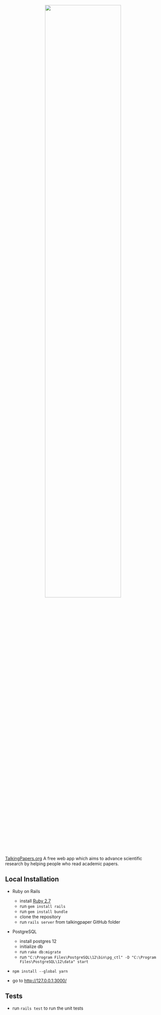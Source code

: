 <p align="center">
    <img src="https://github.com/MatthieuHernandez/TalkingPapers/blob/master/app/assets/images/talkingpapersv6.png" width="70%" style="text-align:center">
</p>

[TalkingPapers.org](https://www.talkingpapers.org) A free web app which aims to advance scientific research by helping people who read academic papers.

## Local Installation

- Ruby on Rails
  - install [Ruby 2.7](https://www.ruby-lang.org/)
  - run `gem install rails`
  - run `gem install bundle`
  - clone the repository
  - run `rails server` from talkingpaper GitHub folder
- PostgreSQL
  - install postgres 12
  - initialize db
  - run `rake db:migrate`
  - run `"C:\Program Files\PostgreSQL\12\bin\pg_ctl" -D "C:\Program Files\PostgreSQL\12\data" start`
- `npm install --global yarn`

- go to http://127.0.0.1:3000/

## Tests
  - run `rails test` to run the unit tests